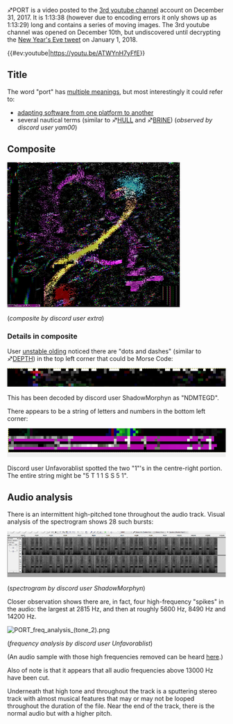 ♐PORT is a video posted to the [3rd youtube channel](3rd_youtube_channel "wikilink") account on December 31, 2017.
It is 1:13:38 (however due to encoding errors it only shows up as
1:13:29) long and contains a series of moving images. The 3rd youtube
channel was opened on December 10th, but undiscovered until decrypting
the [New Year's Eve tweet](NYE_tweet "wikilink") on January 1, 2018.

{{\#ev:youtube|<https://youtu.be/ATWYnH7yFfE>}}

## Title

The word "port" has [multiple meanings](https://en.wikipedia.org/wiki/Port_\(disambiguation\)), but
most interestingly it could refer to:

  - [adapting software from one platform to another](https://en.wikipedia.org/wiki/Porting)
  - several nautical terms (similar to ♐[HULL](HULL "wikilink") and
    ♐[BRINE](BRINE "wikilink")) (*observed by discord user yam00*)

## Composite

![PORT\_composite\_398\_width.png](PORT_composite_398_width.png)

(*composite by discord user extra*)

### Details in composite

User [unstable olding](unstable_olding "wikilink") noticed there are
"dots and dashes" (similar to ♐[DEPTH](DEPTH "wikilink")) in the top
left corner that could be Morse Code:

![PORT\_composite\_-\_top\_left\_corner\_zoomed\_in.png](PORT_composite_-_top_left_corner_zoomed_in.png)

This has been decoded by discord user ShadowMorphyn as "NDMTEGD".

There appears to be a string of letters and numbers in the bottom left
corner:

![PORT\_composite\_-\_bottom\_left\_corner\_zoomed\_in.png](PORT_composite_-_bottom_left_corner_zoomed_in.png)

Discord user Unfavorablist spotted the two "1"'s in the centre-right
portion. The entire string might be "5 T 1 1 S S 5 1".

## Audio analysis

There is an intermittent high-pitched tone throughout the audio track.
Visual analysis of the spectrogram shows 28 such bursts:

![BWSpectro\_by\_sm.png](BWSpectro_by_sm.png "BWSpectro_by_sm.png")

(*spectrogram by discord user ShadowMorphyn*)

Closer observation shows there are, in fact, four high-frequency
"spikes" in the audio: the largest at 2815 Hz, and then at roughly 5600
Hz, 8490 Hz and 14200 Hz.

![PORT\_freq\_analysis\_(tone\_2).png](PORT_freq_analysis_\(tone_2\).png
"PORT_freq_analysis_(tone_2).png")

(*frequency analysis by discord user Unfavorablist*)

(An audio sample with those high frequencies removed can be heard
[here](https://clyp.it/0pvvwt0g).)

Also of note is that it appears that all audio frequencies above 13000
Hz have been cut.

Underneath that high tone and throughout the track is a sputtering
stereo track with almost musical features that may or may not be looped
throughout the duration of the file. Near the end of the track, there is
the normal audio but with a higher pitch.
